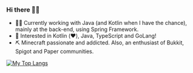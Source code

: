 ### Hi there 👋😃

- 👨‍💻 Currently working with Java (and Kotlin when I have the chance), mainly at the back-end, using Spring Framework.
- 🧐 Interested in Kotlin (❤️), Java, TypeScript and GoLang!
- ⛏️ Minecraft passionate and addicted. Also, an enthusiast of Bukkit, Spigot and Paper communities.  

[![My Top Langs](https://github-readme-stats.vercel.app/api/top-langs?username=BrunnoFdc&layout=compact&theme=dark)](https://github.com/anuraghazra/github-readme-stats)
